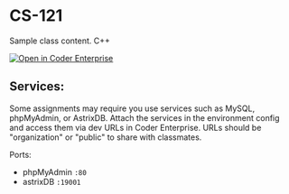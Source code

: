 # CS-121
Sample class content. C++

[![Open in Coder Enterprise](https://cdn.coder.com/embed-button.svg)](https://coder.bpmct.net/environments/git?org=default&image=5f931605-ede6257378793815fc0e63f4&tag=latest&service=github&repo=git@github.com:bpmct/CS-121.git)

## Services:
Some assignments may require you use services such as MySQL, phpMyAdmin, or AstrixDB. Attach the services in the environment config and access them via dev URLs in Coder Enterprise. URLs should be "organization" or "public" to share with classmates.

Ports:
- phpMyAdmin `:80`
- astrixDB `:19001`